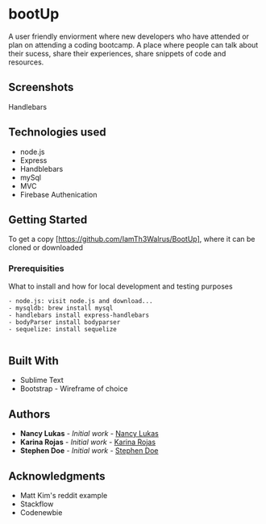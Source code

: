 


# bootUp

A user friendly enviorment where new developers who have attended or plan on attending a coding bootcamp. A place where people can talk about their sucess, share their experiences, share snippets of code and resources.

## Screenshots

Handlebars



## Technologies used

- node.js
- Express
- Handblebars
- mySql 
- MVC
- Firebase Authenication


## Getting Started
To get a copy  [https://github.com/IamTh3Walrus/BootUp], where it can be cloned or downloaded
 

### Prerequisities

What to install and how for local development and testing purposes

```
- node.js: visit node.js and download...
- mysqldb: brew install mysql
- handlebars install express-handlebars
- bodyParser install bodyparser
- sequelize: install sequelize


```

## Built With

* Sublime Text 
* Bootstrap - Wireframe of choice 


## Authors

* **Nancy Lukas** - *Initial work* - [Nancy Lukas](https://github.com/NancyGormanLukas)
* **Karina Rojas** - *Initial work* - [Karina Rojas](https://github.com/krn22rjs)
* **Stephen Doe** - *Initial work* - [Stephen Doe](https://github.com/IamTh3Walrus)




## Acknowledgments

* Matt Kim's reddit example 
* Stackflow
* Codenewbie


